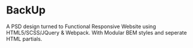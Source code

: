 # BackUp  
A PSD design turned to Functional Responsive Website using HTML5/SCSS/JQuery & Webpack. With Modular BEM styles and seperate HTML partials.  